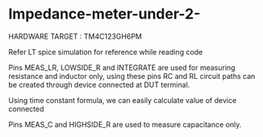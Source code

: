 # Impedance-meter-under-2-

HARDWARE TARGET : TM4C123GH6PM

Refer LT spice simulation for reference while reading code

Pins MEAS_LR, LOWSIDE_R and INTEGRATE are used for measuring resistance and inductor only, using these pins RC and RL circuit
paths can be created through device connected at DUT terminal.

Using time constant formula, we can easily calculate value of device connected

Pins MEAS_C and HIGHSIDE_R are used to measure capacitance only.

